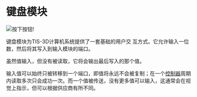 # 键盘模块

![按下按钮!](item:tis3d:keypad_module)

键盘模块为TIS-3D计算机系统提供了一套基础的用户交 互方式。它允许输入一位数，然后将其写入到输入模块的端口。

虽然值输入，但没有被读取，它将会输出最后写入的那个值。

输入值可以始终只被转移到一个端口，即值将永远不会被复制；在一个[控制器](../block/controller.md)周期内读取多次只会成功一次。而一个值被传送，没有更多值可以输入，这通常会在视觉上指示，但可以根据供应商有所不同。
